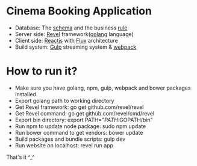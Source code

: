 # Cinema Booking Application
* Database: The [schema](http://www.databaseanswers.org/data_models/cinema_bookings/index.htm) and the business [rule](http://www.databaseanswers.org/data_models/cinema_bookings/facts.htm)
* Server side: [Revel](http://revel.github.io) framework([golang](https://golang.org) language)
* Client side: [Reactjs](http://facebook.github.io/react) with [Flux](https://github.com/facebook/flux) architecture
* Build system: [Gulp](http://gulpjs.com) streaming system & [webpack](http://webpack.github.io)

# How to run it?
* Make sure you have golang, npm, gulp, webpack and bower packages installed
* Export golang path to working directory
* Get Revel framework: go get github.com/revel/revel
* Get Revel command: go get github.com/revel/cmd/revel
* Export bin directory: export PATH="$PATH:$GOPATH/bin"
* Run npm to update node package: sudo npm update
* Run bower command to get vendors: bower update
* Build packages and bundle scripts: gulp dev
* Run website on localhost: revel run app

That's it ^_^
